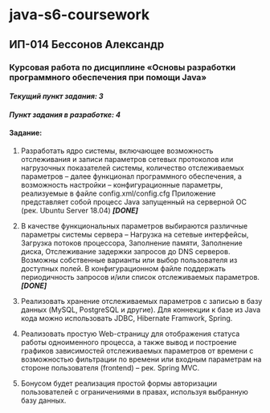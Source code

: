 # java-s6-coursework

## ИП-014 Бессонов Александр

### Курсовая работа по дисциплине «Основы разработки программного обеспечения при помощи Java»

  #### *Текущий пункт задания: **3*** 
  #### *Пункт задания в разработке: **4*** 

  #### Задание:
1. Разработать ядро системы, включающее возможность отслеживания и
записи параметров сетевых протоколов или нагрузочных показателей
системы, количество отслеживаемых параметров – далее функционал
программного обеспечения, а возможность настройки – конфигурационные
параметры, реализуемые в файле config.xml/config.cfg
Приложение представляет собой процесс Java запущенный на серверной ОС
(рек. Ubuntu Server 18.04) ***[DONE]***

2. В качестве функциональных параметров выбираются различные
параметры системы сервера – Нагрузка на сетевые интерфейсы, Загрузка
потоков процессора, Заполнение памяти, Заполнение диска,
Отслеживание задержки запросов до DNS серверов. Возможны
собственные варианты или выбор пользователя из доступных полей.
В конфигурационном файле поддержать периодичность запросов и/или
список отслеживаемых параметров. ***[DONE]***

3. Реализовать хранение отслеживаемых параметров с записью в базу
данных (MySQL, PostgreSQL и другие). Для коннекции к базе из Java кода
можно использовать JDBC, Hibernate Framwork, Spring.

4. Реализовать простую Web-страницу для отображения статуса работы
одноименного процесса, а также вывод и построение графиков зависимостей
отслеживаемых параметров от времени с возможностью фильтрации по
времени или входным параметрам на стороне пользователя (frontend) – рек.
Spring MVC.

5. Бонусом будет реализация простой формы авторизации пользователей
с ограничениями в правах, используя выбранную базу данных.


